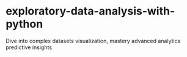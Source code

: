 # exploratory-data-analysis-with-python
Dive into complex datasets visualization, mastery advanced analytics predictive insights
